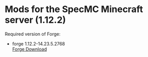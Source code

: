# Mods for the SpecMC Minecraft server (1.12.2)
Required version of Forge: 
- forge 1.12.2-14.23.5.2768\
[Forge Download](https://files.minecraftforge.net/maven/net/minecraftforge/forge/1.12.2-14.23.5.2768/forge-1.12.2-14.23.5.2768-installer.jar)